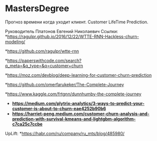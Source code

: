 # MastersDegree
Прогноз времени когда уходит клиент. Customer LifeTime Prediction. 

Руководитель Платонов Евгений Николаевич
Ссылки:
*https://ragulpr.github.io/2016/12/22/WTTE-RNN-Hackless-churn-modeling/ 

*https://github.com/ragulpr/wtte-rnn 

*https://paperswithcode.com/search?q_meta=&q_type=&q=customer+churn

*https://moz.com/devblog/deep-learning-for-customer-churn-prediction

*https://github.com/omerfarukeker/The-Complete-Journey

*https://www.kaggle.com/frtgnn/dunnhumby-the-complete-journey

* **https://medium.com/plytrix-analytics/3-ways-to-predict-your-customer-is-about-to-churn-eae4252b90b6**
* **https://harriet-peng.medium.com/customer-churn-analysis-and-prediction-with-survival-kmeans-and-lightgbm-algorithm-c7ca25c7ccbe**

UpLift:
*https://habr.com/ru/company/ru_mts/blog/485980/


